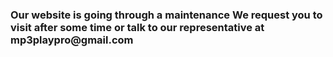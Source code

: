 
<h3 align="left">Our website is going through a maintenance We request you to visit after some time or talk to our representative at mp3playpro@gmail.com</h3>

